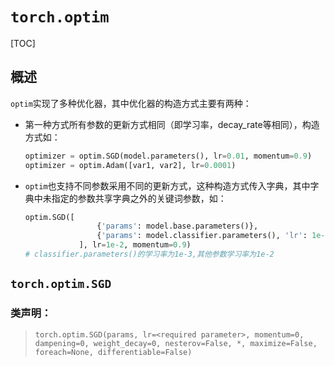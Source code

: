 # `torch.optim`

[TOC]

## 概述

`optim`实现了多种优化器，其中优化器的构造方式主要有两种：

- 第一种方式所有参数的更新方式相同（即学习率，decay_rate等相同），构造方式如：

  ```python
  optimizer = optim.SGD(model.parameters(), lr=0.01, momentum=0.9)
  optimizer = optim.Adam([var1, var2], lr=0.0001)
  ```

- `optim`也支持不同参数采用不同的更新方式，这种构造方式传入字典，其中字典中未指定的参数共享字典之外的关键词参数，如：

  ```python
  optim.SGD([
                  {'params': model.base.parameters()},
                  {'params': model.classifier.parameters(), 'lr': 1e-3}
              ], lr=1e-2, momentum=0.9)
  # classifier.parameters()的学习率为1e-3,其他参数学习率为1e-2
  ```

## `torch.optim.SGD`

### 类声明：

> `torch.optim.SGD(params, lr=<required parameter>, momentum=0, dampening=0, weight_decay=0, nesterov=False, *, maximize=False, foreach=None, differentiable=False)`

